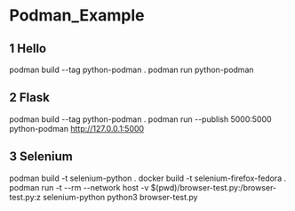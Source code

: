 # Podman_Example

## 1 Hello

podman build --tag python-podman .
podman run python-podman

## 2 Flask

podman build --tag python-podman .
podman run --publish 5000:5000 python-podman
http://127.0.0.1:5000

## 3 Selenium

podman build -t selenium-python .
docker build -t selenium-firefox-fedora .
podman run -t --rm --network host -v $(pwd)/browser-test.py:/browser-test.py:z selenium-python python3 browser-test.py
